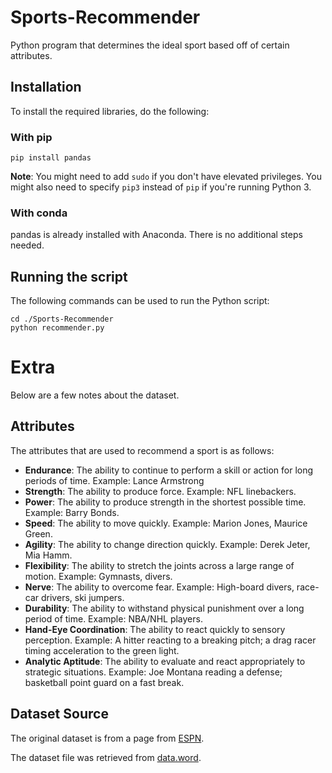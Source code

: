 # Sports-Recommender
Python program that determines the ideal sport based off of certain attributes.

## Installation

To install the required libraries, do the following:

### With pip
```
pip install pandas
```

__Note__: You might need to add `sudo` if you don't have elevated privileges.  You might also need to specify `pip3` instead of `pip` if you're running Python 3.

### With conda

pandas is already installed with Anaconda.  There is no additional steps needed.

## Running the script

The following commands can be used to run the Python script:

```
cd ./Sports-Recommender
python recommender.py
```

# Extra
Below are a few notes about the dataset.

## Attributes
The attributes that are used to recommend a sport is as follows:

* __Endurance__: The ability to continue to perform a skill or action for long periods of time. Example: Lance Armstrong
* __Strength__: The ability to produce force. Example: NFL linebackers.
* __Power__: The ability to produce strength in the shortest possible time. Example: Barry Bonds.
* __Speed__: The ability to move quickly. Example: Marion Jones, Maurice Green.
* __Agility__: The ability to change direction quickly. Example: Derek Jeter, Mia Hamm.
* __Flexibility__: The ability to stretch the joints across a large range of motion. Example: Gymnasts, divers.
* __Nerve__: The ability to overcome fear. Example: High-board divers, race-car drivers, ski jumpers.
* __Durability__: The ability to withstand physical punishment over a long period of time. Example: NBA/NHL players.
* __Hand-Eye Coordination__: The ability to react quickly to sensory perception. Example: A hitter reacting to a breaking pitch; a drag racer timing acceleration to the green light.
* __Analytic Aptitude__: The ability to evaluate and react appropriately to strategic situations. Example: Joe Montana reading a defense; basketball point guard on a fast break.

## Dataset Source
The original dataset is from a page from [ESPN](http://www.espn.com/espn/page2/sportSkills).

The dataset file was retrieved from [data.word](https://data.world/coreyhermanson/toughest-sport-by-skill).
